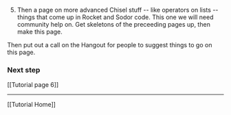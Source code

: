 5. Then a page on more advanced Chisel stuff -- like operators on lists -- things that come up in Rocket and Sodor code.
This one we will need community help on. Get skeletons of the preceeding pages up, then make this page.

Then put out a call on the Hangout for people to suggest things to go on this page.

### Next step

[[Tutorial page 6]]
***
[[Tutorial Home]]